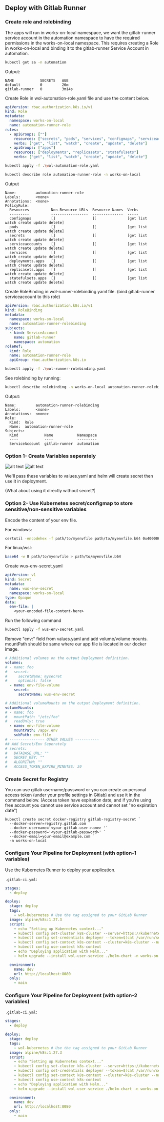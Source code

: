 ## Deploy with Gitlab Runner

### Create role and rolebinding

The apps will run in works-on-local namespace, we want the gitlab-runner service account in the automation namespace to have the required permissions in the works-on-local namespace. This requires creating a Role in works-on-local and binding it to the gitlab-runner Service Account in automation.

```bash
kubectl get sa -n automation
```
Output:
```
NAME            SECRETS   AGE
default         0         26m
gitlab-runner   0         3m14s
```

Create Role in wol-automation-role.yaml file and use the content below.

```yaml
apiVersion: rbac.authorization.k8s.io/v1
kind: Role
metadata:
  namespace: works-on-local
  name: automation-runner-role
rules:
  - apiGroups: [""]
    resources: ["secrets", "pods", "services", "configmaps", "serviceaccounts"]
    verbs: ["get", "list", "watch", "create", "update", "delete"]
  - apiGroups: ["apps"]
    resources: ["deployments", "replicasets", "statefulsets"]
    verbs: ["get", "list", "watch", "create", "update", "delete"]
```

```bash
kubectl apply -f .\wol-automation-role.yaml
```

```bash
kubectl describe role automation-runner-role -n works-on-local
```

Output
```
Name:         automation-runner-role
Labels:       <none>
Annotations:  <none>
PolicyRule:
  Resources          Non-Resource URLs  Resource Names  Verbs
  ---------          -----------------  --------------  -----
  configmaps         []                 []              [get list watch create update delete]
  pods               []                 []              [get list watch create update delete]
  secrets            []                 []              [get list watch create update delete]
  serviceaccounts    []                 []              [get list watch create update delete]
  services           []                 []              [get list watch create update delete]
  deployments.apps   []                 []              [get list watch create update delete]
  replicasets.apps   []                 []              [get list watch create update delete]
  statefulsets.apps  []                 []              [get list watch create update delete]
```

Create RoleBinding in wol-runner-rolebinding.yaml file. (bind gitlab-runner serviceaccount to this role)

```yaml
apiVersion: rbac.authorization.k8s.io/v1
kind: RoleBinding
metadata:
  namespace: works-on-local
  name: automation-runner-rolebinding
subjects:
  - kind: ServiceAccount
    name: gitlab-runner
    namespace: automation
roleRef:
  kind: Role
  name: automation-runner-role
  apiGroup: rbac.authorization.k8s.io
```

```bash
kubectl apply -f .\wol-runner-rolebinding.yaml
```

See rolebinding by running:
```bash
kubectl describe rolebinding -n works-on-local automation-runner-rolebinding
```
Output:

```
Name:         automation-runner-rolebinding
Labels:       <none>
Annotations:  <none>
Role:
  Kind:  Role
  Name:  automation-runner-role
Subjects:
  Kind            Name           Namespace
  ----            ----           ---------
  ServiceAccount  gitlab-runner  automation
```

### Option 1- Create Variables seperately

![alt text](../images/gitlab_var_1.png)
![alt text](../images/gitlab_var_2.png)

We'll pass these variables to values.yaml and helm will create secret then use it in deployment.

(What about using it directly without secret?)

### Option 2- Use Kubernetes secret/configmap to store sensitive/non-sensitive variables

Encode the content of your env file.

For windows: 
```bash
certutil -encodehex -f path/to/myenvfile path/to/myenvfile.b64 0x40000001
```
For linux/wsl:

```bash
base64 -w 0 path/to/myenvfile > path/to/myenvfile.b64
```

Create wus-env-secret.yaml

```yaml
apiVersion: v1
kind: Secret
metadata:
  name: wus-env-secret
  namespace: works-on-local
type: Opaque
data:
  env-file: |
    <your-encoded-file-content-here>
```

Run the following command

```bash
kubectl apply -f wus-env-secret.yaml
```

Remove "env:" field from values.yaml and add volume/volume mounts. mountPath should be same where our app file is located in our docker image. 

```yaml
# Additional volumes on the output Deployment definition.
volumes: 
# - name: foo
#   secret:
#     secretName: mysecret
#     optional: false
  - name: env-file-volume
    secret:
      secretName: wus-env-secret

# Additional volumeMounts on the output Deployment definition.
volumeMounts:
# - name: foo
#   mountPath: "/etc/foo"
#   readOnly: true
  - name: env-file-volume
    mountPath: /app/.env
    subPath: env-file
# ---------------- OTHER VALUES -----------
## Add Secret/Env Seperately
# secrets:
#   DATABASE_URL: ""
#   SECRET_KEY: ""
#   ALGORITHM: ""
#   ACCESS_TOKEN_EXPIRE_MINUTES: 30

```

### Create Secret for Registry

You can use gitlab username/password or you can create an personal access token (under your profile settings in Gitlab) and use it in the command below.
(Access token have expiration date, and if you're using free account you cannot use service account and cannot set "no expiration date")

```shell
kubectl create secret docker-registry gitlab-registry-secret `
  --docker-server=registry.gitlab.com `
  --docker-username='<your-gitlab-user-name> '`
  --docker-password='<your-gitlab-password>' `
  --docker-email=your-email@example.com `
  -n works-on-local
```

### Configure Your Pipeline for Deployment (with option-1 variables)

Use the Kubernetes Runner to deploy your application.

`.gitlab-ci.yml`:

```yaml
stages:
  - deploy

deploy:
  stage: deploy
  tags:
    - wol-kubernetes # Use the tag assigned to your GitLab Runner
  image: alpine/k8s:1.27.3
  script:
    - echo "Setting up Kubernetes context..."
    - kubectl config set-cluster k8s-cluster --server=https://kubernetes.default.svc --insecure-skip-tls-verify=true
    - kubectl config set-credentials deployer --token=$(cat /var/run/secrets/kubernetes.io/serviceaccount/token)
    - kubectl config set-context k8s-context --cluster=k8s-cluster --namespace=works-on-local --user=deployer
    - kubectl config use-context k8s-context
    - echo "Deploying application with Helm..."
    - helm upgrade --install wol-user-service ./helm-chart -n works-on-local --set secrets.DATABASE_URL=$DATABASE_URL --set secrets.SECRET_KEY=$SECRET_KEY --set secrets.ALGORITHM=$ALGORITHM --set secrets.ACCESS_TOKEN_EXPIRE_MINUTES=$ACCESS_TOKEN_EXPIRE_MINUTES --set image.tag=4c287a81a2c5bd6c4df3b8b652c037d4060f6fa6 --set image.repository=registry.gitlab.com/worksonlocal/engineering/wol-user-service --set-json imagePullSecrets='[{"name":"gitlab-registry-secret"}]'

  environment:
    name: dev
    url: http://localhost:8080
  only:
    - main
```

### Configure Your Pipeline for Deployment (with option-2 variables)

`.gitlab-ci.yml`:

```yaml
stages:
  - deploy

deploy:
  stage: deploy
  tags:
    - wol-kubernetes # Use the tag assigned to your GitLab Runner
  image: alpine/k8s:1.27.3
  script:
    - echo "Setting up Kubernetes context..."
    - kubectl config set-cluster k8s-cluster --server=https://kubernetes.default.svc --insecure-skip-tls-verify=true
    - kubectl config set-credentials deployer --token=$(cat /var/run/secrets/kubernetes.io/serviceaccount/token)
    - kubectl config set-context k8s-context --cluster=k8s-cluster --namespace=works-on-local --user=deployer
    - kubectl config use-context k8s-context
    - echo "Deploying application with Helm..."
    - helm upgrade --install wol-user-service ./helm-chart -n works-on-local --set image.tag=4c287a81a2c5bd6c4df3b8b652c037d4060f6fa6 --set image.repository=registry.gitlab.com/worksonlocal/engineering/wol-user-service --set-json imagePullSecrets='[{"name":"gitlab-registry-secret"}]'

  environment:
    name: dev
    url: http://localhost:8080
  only:
    - main
```